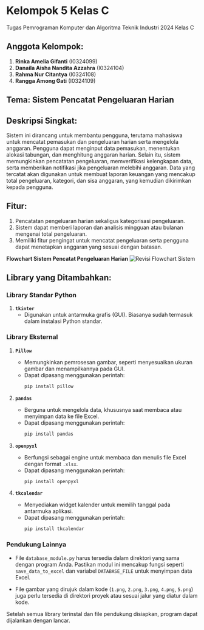 # Kelompok 5 Kelas C
Tugas Pemrograman Komputer dan Algoritma Teknik Industri 2024 Kelas C

## Anggota Kelompok:
1. **Rinka Amelia Gifanti** (I0324099)
2. **Danaila Aisha Nandita Azzahra** (I0324104)
3. **Rahma Nur Citantya** (I0324108)
4. **Rangga Among Gati** (I0324109)

## Tema: Sistem Pencatat Pengeluaran Harian

## Deskripsi Singkat:
Sistem ini dirancang untuk membantu pengguna, terutama mahasiswa untuk mencatat pemasukan dan pengeluaran harian serta mengelola anggaran. Pengguna dapat menginput data pemasukan, menentukan alokasi tabungan, dan menghitung anggaran harian. Selain itu, sistem memungkinkan pencatatan pengeluaran, memverifikasi kelengkapan data, serta memberikan notifikasi jika pengeluaran melebihi anggaran. Data yang tercatat akan digunakan untuk membuat laporan keuangan yang mencakup total pengeluaran, kategori, dan sisa anggaran, yang kemudian dikirimkan kepada pengguna.

## Fitur:
1. Pencatatan pengeluaran harian sekaligus kategorisasi pengeluaran. 
2. Sistem dapat memberi laporan dan analisis mingguan atau bulanan mengenai total pengeluaran. 
3. Memiliki fitur pengingat untuk mencatat pengeluaran serta pengguna dapat menetapkan anggaran yang sesuai dengan batasan.

**Flowchart Sistem Pencatat Pengeluaran Harian**
![Revisi Flowchart Sistem](https://github.com/user-attachments/assets/e16ee1e6-4d74-4044-9910-dd8a035b7164)


## Library yang Ditambahkan:
### **Library Standar Python**
1. **`tkinter`**
   - Digunakan untuk antarmuka grafis (GUI). Biasanya sudah termasuk dalam instalasi Python standar.

### **Library Eksternal**
1. **`Pillow`**
   - Memungkinkan pemrosesan gambar, seperti menyesuaikan ukuran gambar dan menampilkannya pada GUI.
   - Dapat dipasang menggunakan perintah:  
     ```bash
     pip install pillow
     ```

2. **`pandas`**
   - Berguna untuk mengelola data, khususnya saat membaca atau menyimpan data ke file Excel.
   - Dapat dipasang menggunakan perintah:  
     ```bash
     pip install pandas
     ```

3. **`openpyxl`**
   - Berfungsi sebagai engine untuk membaca dan menulis file Excel dengan format `.xlsx`.
   - Dapat dipasang menggunakan perintah:  
     ```bash
     pip install openpyxl
     ```

4. **`tkcalendar`**
   - Menyediakan widget kalender untuk memilih tanggal pada antarmuka aplikasi.
   - Dapat dipasang menggunakan perintah:  
     ```bash
     pip install tkcalendar
     ```
### **Pendukung Lainnya**
- File `database_module.py` harus tersedia dalam direktori yang sama dengan program Anda. Pastikan modul ini mencakup fungsi seperti `save_data_to_excel` dan variabel `DATABASE_FILE` untuk menyimpan data Excel.

- File gambar yang dirujuk dalam kode (`1.png`, `2.png`, `3.png`, `4.png`, `5.png`) juga perlu tersedia di direktori proyek atau sesuai jalur yang diatur dalam kode.

Setelah semua library terinstal dan file pendukung disiapkan, program dapat dijalankan dengan lancar.
